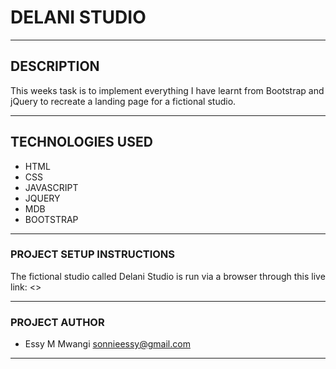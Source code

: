  # DELANI STUDIO

---
 
 ## DESCRIPTION
This weeks task is to implement everything I have learnt from Bootstrap and jQuery to recreate a landing page for a fictional studio.

---
## TECHNOLOGIES USED 
* HTML
* CSS
* JAVASCRIPT
* JQUERY
* MDB
* BOOTSTRAP

---
### PROJECT SETUP INSTRUCTIONS
The fictional studio called Delani Studio is run via a browser through this live link: <>

---

### PROJECT AUTHOR

- Essy M Mwangi <sonnieessy@gmail.com>


---

